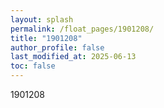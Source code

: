 ```yaml
---
layout: splash
permalink: /float_pages/1901208/
title: "1901208"
author_profile: false
last_modified_at: 2025-06-13
toc: false
---
```

 
1901208
